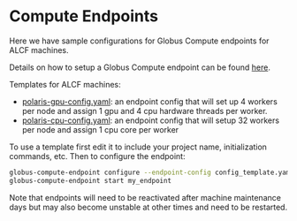 # Compute Endpoints
Here we have sample configurations for Globus Compute endpoints for ALCF machines.

Details on how to setup a Globus Compute endpoint can be found [here](https://funcx.readthedocs.io/en/latest/endpoints.html).

Templates for ALCF machines:
- [polaris-gpu-config.yaml](polaris-gpu-config.yaml): an endpoint config that will set up 4 workers per node and assign 1 gpu and 4 cpu hardware threads per worker.
- [polaris-cpu-config.yaml](polaris-cpu-config.yaml): an endpoint config that will setup 32 workers per node and assign 1 cpu core per worker

To use a template first edit it to include your project name, initialization commands, etc.  Then to configure the endpoint:

```bash
globus-compute-endpoint configure --endpoint-config config_template.yaml my_endpoint
globus-compute-endpoint start my_endpoint
```

Note that endpoints will need to be reactivated after machine maintenance days but may also become unstable at other times and need to be restarted.
